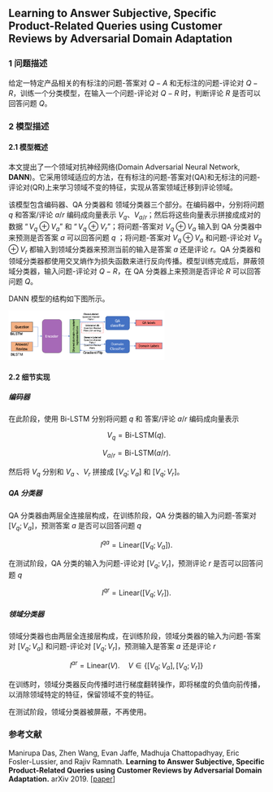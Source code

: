 ## Learning to Answer Subjective, Specific Product-Related Queries using Customer Reviews by Adversarial Domain Adaptation

### 1 问题描述

给定一特定产品相关的有标注的问题-答案对 $Q-A$ 和无标注的问题-评论对 $Q-R$，训练一个分类模型，在输入一个问题-评论对 $Q-R$ 时，判断评论 $R$ 是否可以回答问题 $Q$。



### 2 模型描述

#### 2.1 模型概述

本文提出了一个领域对抗神经网络(Domain Adversarial Neural Network, **DANN**)。它采用领域适应的方法，在有标注的问题-答案对(QA)和无标注的问题-评论对(QR)上来学习领域不变的特征，实现从答案领域迁移到评论领域。

该模型包含编码器、QA 分类器和 领域分类器三个部分。在编码器中，分别将问题 $q$ 和答案/评论 $a/r$ 编码成向量表示 $V_q、V_{a/r}$；然后将这些向量表示拼接成成对的数据 $“V_q\oplus V_{a}”$ 和 $“V_q\oplus V_{r}”$；将问题-答案对 $V_q\oplus V_{a}$ 输入到 QA 分类器中来预测是否答案 $a$ 可以回答问题 $q$ ；将问题-答案对 $V_q\oplus V_{a}$ 和问题-评论对 $V_q\oplus V_{r}$ 都输入到领域分类器来预测当前的输入是答案 $a$ 还是评论 $r$。QA 分类器和领域分类器都使用交叉熵作为损失函数来进行反向传播。模型训练完成后，屏蔽领域分类器，输入问题-评论对 $Q-R$，在 QA 分类器上来预测是否评论 $R$ 可以回答问题 $Q$。

DANN 模型的结构如下图所示。

<img src="../../../img/DANN模型结构.png" alt="DANN" style="zoom:30%;" />

#### 2.2 细节实现

##### 编码器

在此阶段，使用 $\text{Bi-LSTM}$ 分别将问题 $q$ 和 答案/评论 $a/r$ 编码成向量表示

$$
V_q = \text{Bi-LSTM}(q).
$$


$$
V_{a/r} = \text{Bi-LSTM}(a/r).
$$


然后将 $V_q$ 分别和 $V_a$ 、$V_r$ 拼接成 $[V_q;V_a]$ 和 $[V_q;V_r]$。

##### QA 分类器

QA 分类器由两层全连接层构成，在训练阶段，QA 分类器的输入为问题-答案对 $[V_q;V_a]$，预测答案 $a$ 是否可以回答问题 $q$

$$
l^{qa} = \text{Linear}([V_q;V_a]).
$$

在测试阶段，QA 分类的输入为问题-评论对 $[V_q;V_r]$，预测评论 $r$ 是否可以回答问题 $q$

$$
l^{qr} = \text{Linear}([V_q;V_r]).
$$


##### 领域分类器

领域分类器也由两层全连接层构成，在训练阶段，领域分类器的输入为问题-答案对 $[V_q;V_a]$ 和问题-评论对 $[V_q;V_r]$，预测输入是答案 $a$ 还是评论 $r$

$$
l^{ar} = \text{Linear}(V). \quad V \in \{[V_q;V_a],[V_q;V_r]\}
$$

在训练时，领域分类器反向传播时进行梯度翻转操作，即将梯度的负值向前传播，以消除领域特定的特征，保留领域不变的特征。

在测试阶段，领域分类器被屏蔽，不再使用。



### 参考文献

Manirupa Das, Zhen Wang, Evan Jaffe, Madhuja Chattopadhyay, Eric Fosler-Lussier, and Rajiv Ramnath. **Learning to Answer Subjective, Specific Product-Related Queries using Customer Reviews by Adversarial Domain Adaptation.** arXiv 2019. [[paper](https://arxiv.org/pdf/1910.08270)]

